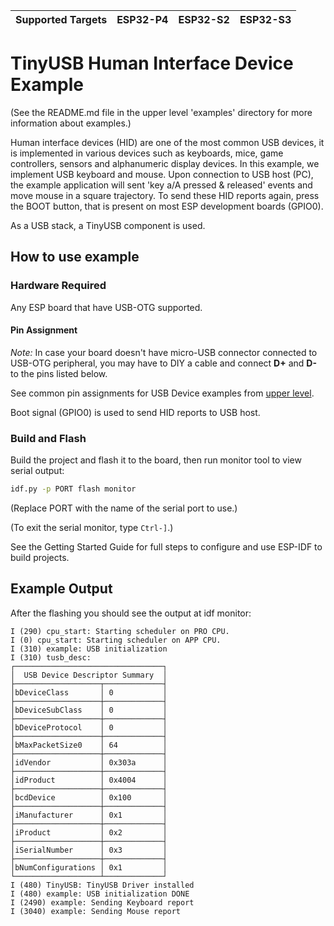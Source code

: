 | Supported Targets | ESP32-P4 | ESP32-S2 | ESP32-S3 |
| ----------------- | -------- | -------- | -------- |

# TinyUSB Human Interface Device Example

(See the README.md file in the upper level 'examples' directory for more information about examples.)

Human interface devices (HID) are one of the most common USB devices, it is implemented in various devices such as keyboards, mice, game controllers, sensors and alphanumeric display devices.
In this example, we implement USB keyboard and mouse.
Upon connection to USB host (PC), the example application will sent 'key a/A pressed & released' events and move mouse in a square trajectory. To send these HID reports again, press the BOOT button, that is present on most ESP development boards (GPIO0).

As a USB stack, a TinyUSB component is used.

## How to use example

### Hardware Required

Any ESP board that have USB-OTG supported.

#### Pin Assignment

_Note:_ In case your board doesn't have micro-USB connector connected to USB-OTG peripheral, you may have to DIY a cable and connect **D+** and **D-** to the pins listed below.

See common pin assignments for USB Device examples from [upper level](../../README.md#common-pin-assignments).

Boot signal (GPIO0) is used to send HID reports to USB host.

### Build and Flash

Build the project and flash it to the board, then run monitor tool to view serial output:

```bash
idf.py -p PORT flash monitor
```

(Replace PORT with the name of the serial port to use.)

(To exit the serial monitor, type ``Ctrl-]``.)

See the Getting Started Guide for full steps to configure and use ESP-IDF to build projects.

## Example Output

After the flashing you should see the output at idf monitor:

```
I (290) cpu_start: Starting scheduler on PRO CPU.
I (0) cpu_start: Starting scheduler on APP CPU.
I (310) example: USB initialization
I (310) tusb_desc:
┌─────────────────────────────────┐
│  USB Device Descriptor Summary  │
├───────────────────┬─────────────┤
│bDeviceClass       │ 0           │
├───────────────────┼─────────────┤
│bDeviceSubClass    │ 0           │
├───────────────────┼─────────────┤
│bDeviceProtocol    │ 0           │
├───────────────────┼─────────────┤
│bMaxPacketSize0    │ 64          │
├───────────────────┼─────────────┤
│idVendor           │ 0x303a      │
├───────────────────┼─────────────┤
│idProduct          │ 0x4004      │
├───────────────────┼─────────────┤
│bcdDevice          │ 0x100       │
├───────────────────┼─────────────┤
│iManufacturer      │ 0x1         │
├───────────────────┼─────────────┤
│iProduct           │ 0x2         │
├───────────────────┼─────────────┤
│iSerialNumber      │ 0x3         │
├───────────────────┼─────────────┤
│bNumConfigurations │ 0x1         │
└───────────────────┴─────────────┘
I (480) TinyUSB: TinyUSB Driver installed
I (480) example: USB initialization DONE
I (2490) example: Sending Keyboard report
I (3040) example: Sending Mouse report
```
